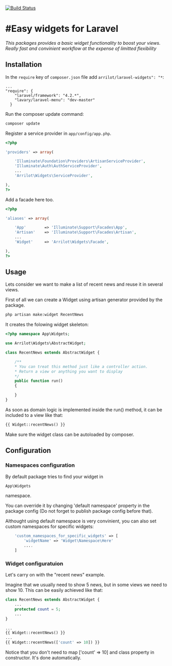 [![Build Status](https://travis-ci.org/Arrilot/laravel-widgets.svg?branch=master)](https://travis-ci.org/Arrilot/laravel-widgets)

#Easy widgets for Laravel
=====================

*This packages provides a basic widget functionality to boost your views. Really fast and convinient workflow at the expense of limitted flexibility*

## Installation

In the `require` key of `composer.json` file add `arrilot/laravel-widgets": "*`:

```
...
"require": {
	"laravel/framework": "4.2.*",
	"lavary/laravel-menu": "dev-master"
  }  
```
  
Run the composer update command:

```bash
composer update
```

Register a service provider in `app/config/app.php`.

```php
<?php

'providers' => array(

    'Illuminate\Foundation\Providers\ArtisanServiceProvider',
    'Illuminate\Auth\AuthServiceProvider',
    ...
    'Arrilot\Widgets\ServiceProvider',

),
?>
```

Add a facade here too.

```php
<?php

'aliases' => array(

    'App'        => 'Illuminate\Support\Facades\App',
    'Artisan'    => 'Illuminate\Support\Facades\Artisan',
    ...
    'Widget'     => 'Arrilot\Widgets\Facade',

),
?>
```

## Usage

Lets consider we want to make a list of recent news and reuse it in several views.

First of all we can create a Widget using artisan generator provided by the package.
```bash
php artisan make:widget RecentNews
```

It creates the folowing widget skeleton:
```php
<?php namespace App\Widgets;

use Arrilot\Widgets\AbstractWidget;

class RecentNews extends AbstractWidget {

    /**
    * You can treat this method just like a controller action.
    * Return a view or anything you want to display
    */
	public function run()
	{

	}
}
```

As soon as domain logic is implemented inside the run() method, it can be included to a view like that:
```php
{{ Widget::recentNews() }}
```
Make sure the widget class can be autoloaded by composer.

## Configuration

### Namespaces configuration
By default package tries to find your widget in
```php
App\Widgets
```
namespace.

You can override it by changing 'default namespace' property in the package config (Do not forget to publish package config before that).

Althought using default namespace is very convinient, you can also set custom namespaces for specific widgets:
```php
    'custom_namespaces_for_specific_widgets' => [
        'widgetName' => 'Widget\Namespace\Here'
        ....
    ]
```

### Widget configuratuion

Let's carry on with the "recent news" example.

Imagine that we usually need to show 5 news, but in some views we need to show 10.
This can be easily achieved like that:

```php
class RecentNews extends AbstractWidget {
    ...
    protected count = 5;
    ...
}

...
{{ Widget::recentNews() }}
...
{{ Widget::recentNews(['count' => 10]) }}
```
Notice that you don't need to map ['count' => 10] and class property in constructor. It's done automatically.

